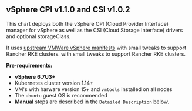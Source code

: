 ## vSphere CPI v1.1.0 and CSI v1.0.2

This chart deploys both the vSphere CPI (Cloud Provider Interface) manager for vSphere as well as the CSI (Cloud Storage Interface) drivers and optional storageClass.

It uses [upstream VMWare vSphere manifests](https://github.com/kubernetes-sigs/vsphere-csi-driver/tree/master/manifests) with small tweaks to support Rancher RKE clusters.  with small tweaks to support Rancher RKE clusters. 

**Pre-requirements:**

* **vSphere 6.7U3+** 
* Kubernetes cluster version 1.14+
* VM's with harware version 15+ and `vmtools` installed on all nodes
* The `ubuntu` guest OS is recommended 
* **Manual** steps are described in the `Detailed Description` below. 
